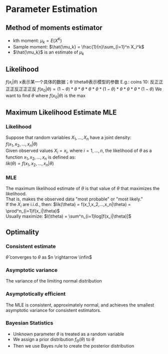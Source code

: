 # Parameter Estimation



## Method of moments estimator
+ kth moment: $\mu_k = E(X^K)$
+ Sample moment: $\hat{\mu_k} = \frac{1}{n}\sum_{i=1}^n X_i^k$
+ $\hat{\mu_k}$ is an estimate of $\mu_k$

## Likelihood
$f(x_i|\theta)$ x表示某一个具体的数据；θ \thetaθ表示模型的参数
E.g.: coins
10: 反正正正正反正正正反
$f(x_0|\theta) = (1-\theta)*\theta*\theta*\theta*\theta*(1-\theta)*\theta*\theta*\theta*(1-\theta)$
We want to find $\theta$ where $f(x_0|\theta)$ is the max

## Maximum Likelihood Estimate MLE
### Likelihood
Suppose that random variables $X_1,...,X_n$ have a joint density:  
$f(x_1,x_2,...,x_n|\theta)$  
Given observed values $X_i = x_i$, where $i = 1,...,n$, the likelihood of $\theta$ as a function $x_1, x_2,..., x_n$ is defined as:  
$lik(\theta) = f(x_1,x_2,...,x_n|\theta)$  

### MLE
The maximum likelihood estimate of $\theta$ is that value of $\theta$ that maximizes the likelihood.  
That is, makes the observed data "most probable" or "most likely."  
If the $X_i$ are i.i.d., then:
$lik(\theta) = f(x_1,x_2,...,x_n|\theta) = \prod^n_{i=1}f(x_i|\theta)$  
Usually maximize:
$l(\theta) = \sum^n_{i=1}log[f(x_i|\theta)]$

## Optimality
### Consistent estimate
$\hat{\theta}$ converges to $\theta$ as $n \rightarrow \infin$
### Asymptotic variance
The variance of the limiting normal distribution
### Asymptotically efficient
The MLE is consistent, approximately normal, and achieves the smallest asymptotic variance for consistent estimators.

### Bayesian Statistics
+ Unknown parameter $\theta$ is treated as a random variable
+ We assign a prior distribution $f_{\Theta}(\theta)$ to $\theta$
+ Then we use Bayes rule to create the posterior distribution